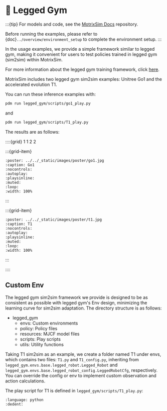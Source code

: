 # 🦿 Legged Gym

:::{tip}
For models and code, see the [MotrixSim Docs](https://github.com/Motphys/motrixsim-docs) repository.

Before running the examples, please refer to {doc}`../overview/environment_setup` to complete the environment setup.
:::

In the usage examples, we provide a simple framework similar to legged gym, making it convenient for users to test policies trained in legged gym (sim2sim) within MotrixSim.

For more information about the legged gym training framework, click [here](https://github.com/leggedrobotics/legged_gym).

MotrixSim includes two legged gym sim2sim examples: Unitree Go1 and the accelerated evolution T1.

You can run these inference examples with:

```bash
pdm run legged_gym/scripts/go1_play.py
```

and

```bash
pdm run legged_gym/scripts/T1_play.py
```

The results are as follows:

::::{grid} 1 1 2 2

:::{grid-item}

```{video} ../../_static/videos/go1.mp4
:poster: ../../_static/images/poster/go1.jpg
:caption: Go1
:nocontrols:
:autoplay:
:playsinline:
:muted:
:loop:
:width: 100%
```

:::

:::{grid-item}

```{video} ../../_static/videos/t1.mp4
:poster: ../../_static/images/poster/t1.jpg
:caption: T1
:nocontrols:
:autoplay:
:playsinline:
:muted:
:loop:
:width: 100%
```

:::

::::

## Custom Env

The legged gym sim2sim framework we provide is designed to be as consistent as possible with legged gym's Env design, minimizing the learning curve for sim2sim adaptation. The directory structure is as follows:

-   legged_gym
    -   envs: Custom environments
    -   policy: Policy files
    -   resources: MJCF model files
    -   scripts: Play scripts
    -   utils: Utility functions

Taking T1 sim2sim as an example, we create a folder named T1 under envs, which contains two files: `T1.py` and `T1_config.py`, inheriting from `legged_gym.envs.base.legged_robot.Legged_Robot` and `legged_gym.envs.base.legged_robot_config.LeggedRobotCfg`, respectively. You can override the config or env to implement custom observation and action calculations.

The play script for T1 is defined in `legged_gym/scripts/T1_play.py`:

```{literalinclude} ../../../../legged_gym/scripts/T1_play.py
:language: python
:dedent:
```
